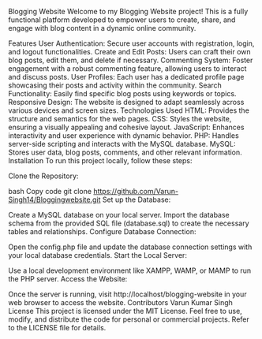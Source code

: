 Blogging Website
Welcome to my Blogging Website project! This is a fully functional platform developed to empower users to create, share, and engage with blog content in a dynamic online community.

Features
User Authentication: Secure user accounts with registration, login, and logout functionalities.
Create and Edit Posts: Users can craft their own blog posts, edit them, and delete if necessary.
Commenting System: Foster engagement with a robust commenting feature, allowing users to interact and discuss posts.
User Profiles: Each user has a dedicated profile page showcasing their posts and activity within the community.
Search Functionality: Easily find specific blog posts using keywords or topics.
Responsive Design: The website is designed to adapt seamlessly across various devices and screen sizes.
Technologies Used
HTML: Provides the structure and semantics for the web pages.
CSS: Styles the website, ensuring a visually appealing and cohesive layout.
JavaScript: Enhances interactivity and user experience with dynamic behavior.
PHP: Handles server-side scripting and interacts with the MySQL database.
MySQL: Stores user data, blog posts, comments, and other relevant information.
Installation
To run this project locally, follow these steps:

Clone the Repository:

bash
Copy code
git clone https://github.com/Varun-Singh14/Bloggingwebsite.git
Set up the Database:

Create a MySQL database on your local server.
Import the database schema from the provided SQL file (database.sql) to create the necessary tables and relationships.
Configure Database Connection:

Open the config.php file and update the database connection settings with your local database credentials.
Start the Local Server:

Use a local development environment like XAMPP, WAMP, or MAMP to run the PHP server.
Access the Website:

Once the server is running, visit http://localhost/blogging-website in your web browser to access the website.
Contributors
Varun Kumar Singh
License
This project is licensed under the MIT License. Feel free to use, modify, and distribute the code for personal or commercial projects. Refer to the LICENSE file for details.
